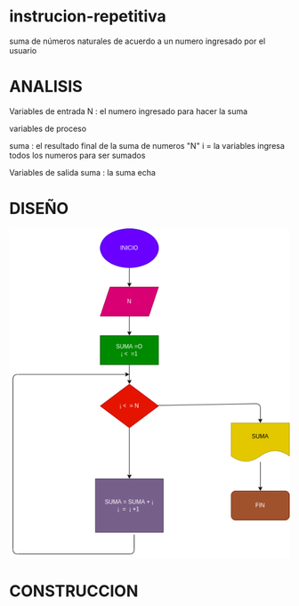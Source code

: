 # instrucion-repetitiva

suma de números naturales de acuerdo a un numero ingresado por el usuario

# ANALISIS

Variables de entrada N : el numero ingresado para hacer la suma

variables de proceso

suma : el resultado final de la suma de numeros "N" i = la variables ingresa todos los numeros para ser sumados

Variables de salida suma : la suma echa

# DISEÑO

![Diagrama de flujo](diagrama.png "diagrama de flujo " )

# CONSTRUCCION















